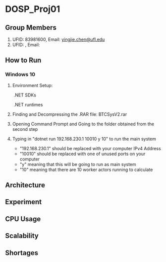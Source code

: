 # DOSP_Proj01

## Group Members

1. UFID: 83981600, Email: yingjie.chen@ufl.edu
2. UFID: , Email: 

## How to Run

### Windows 10

1. Environment Setup: 

   ​	.NET SDKs

   ​	.NET runtimes

2. Finding and Decompressing the .RAR file: BTCSysV2.rar 

3. Opening Command Prompt and Going to the folder obtained from the second step

4. Typing in "dotnet run 192.168.230.1 10010 y 10" to run the main system

   - "192.168.230.1" should be replaced with your computer IPv4 Address
   - "10010" should be replaced with one of unused ports on your computer
   - "y" meaning that this will be going to run as main system
   - "10" meaning that there are 10 worker actors running to calculate



## Architecture



## Experiment



## CPU Usage



## Scalability



## Shortages





